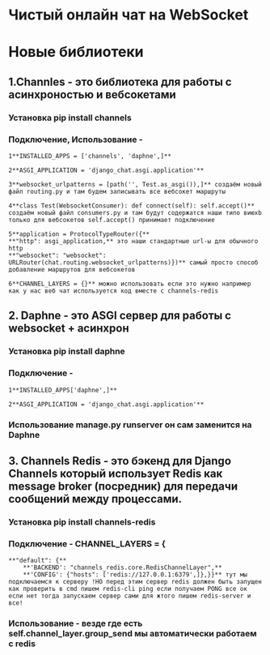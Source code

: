 # Чистый онлайн чат на WebSocket

# Новые библиотеки

  ## 1.Channles - это библиотека для работы с асинхроностью и вебсокетами 
  ### Установка **pip install channels**
  ### Подключение, Использование - 
    1**INSTALLED_APPS = ['channels', 'daphne',]**

    2**ASGI_APPLICATION = 'django_chat.asgi.application'**

    3**websocket_urlpatterns = [path('', Test.as_asgi()),]** создаём новый файл routing.py и там будем записывать все вебсокет маршруты
  
    4**class Test(WebsocketConsumer): def connect(self): self.accept()**  создаём новый файл consumers.py и там будут содержатся наши типо виюхb только для вебсокетов self.accept() принимает подключение
  
    5**application = ProtocolTypeRouter({**
    **"http": asgi_application,** это наши стандартные url-ы для обычного http 
    **"websocket": "websocket": URLRouter(chat.routing.websocket_urlpatterns)})** самый просто способ добавление маршрутов для вебсокетов
  
    6**CHANNEL_LAYERS = {}** можно использовать если это нужно например как у нас веб чат используется код вместе с channels-redis
  


  ## 2. Daphne - это ASGI сервер для работы с websocket + асинхрон
  ### Установка **pip install daphne**
  ### Подключение - 
  
    1**INSTALLED_APPS['daphne',]** 
  
    2**ASGI_APPLICATION = 'django_chat.asgi.application'**
  ### Использование  **manage.py runserver** он сам заменится на Daphne
  


  ## 3. Channels Redis - это бэкенд для Django Сhannels который использует Redis как message broker (посредник) для передачи сообщений между процессами.
  ### Установка **pip install channels-redis**
  ### Подключение - **CHANNEL_LAYERS = {**
    **"default": {**
        **'BACKEND': "channels_redis.core.RedisChannelLayer",**
        **'CONFIG': {"hosts": ['redis://127.0.0.1:6379',]},}}** тут мы подключаемся к серверу !НО перед этим сервер redis должен быть запущен как проверить в cmd пишем redis-cli ping если получаем PONG все ок если нет тогда запускаем сервер сами для жтого пишем redis-server и все! 
  ### Использование - везде где есть **self.channel_layer.group_send** мы автоматически работаем с redis 

